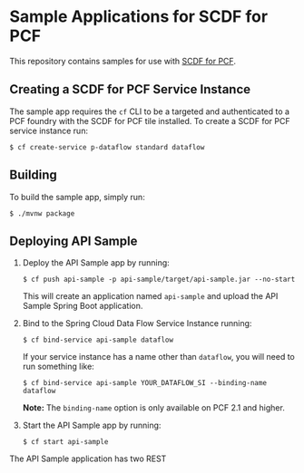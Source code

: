 # Sample Applications for SCDF for PCF

This repository contains samples for use with [SCDF for PCF](https://docs.pivotal.io/scdf).

## Creating a SCDF for PCF Service Instance

The sample app requires the `cf` CLI to be a targeted and authenticated to a PCF foundry with the SCDF for PCF tile
installed. To create a SCDF for PCF service instance run:

```
$ cf create-service p-dataflow standard dataflow
``` 

## Building

To build the sample app, simply run:

```
$ ./mvnw package
```

## Deploying API Sample

1. Deploy the API Sample app by running:
	
	```
	$ cf push api-sample -p api-sample/target/api-sample.jar --no-start
	```
	
	This will create an application named `api-sample` and upload the API Sample Spring Boot application.

1. Bind to the Spring Cloud Data Flow Service Instance running:

	```
	$ cf bind-service api-sample dataflow
	```
	
	If your service instance has a name other than `dataflow`, you will need to run something like:
	
	```
	$ cf bind-service api-sample YOUR_DATAFLOW_SI --binding-name dataflow
	```
	
	**Note:** The `binding-name` option is only available on PCF 2.1 and higher.

1. Start the API Sample app by running:
	```
	$ cf start api-sample
	```

The API Sample application has two REST 